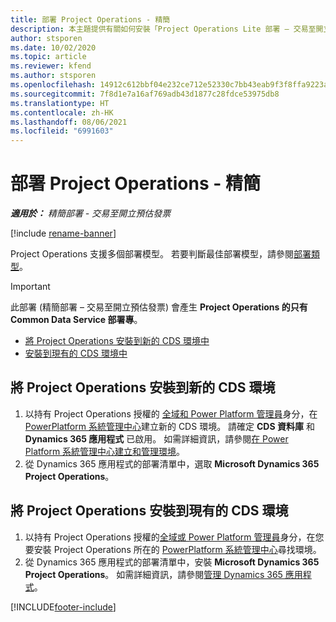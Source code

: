 ```yaml
---
title: 部署 Project Operations - 精簡
description: 本主題提供有關如何安裝「Project Operations Lite 部署 – 交易至開立預估發票」的資訊。
author: stsporen
ms.date: 10/02/2020
ms.topic: article
ms.reviewer: kfend
ms.author: stsporen
ms.openlocfilehash: 14912c612bbf04e232ce712e52330c7bb43eab9f3f8ffa9223a2d2f9ce95eb72
ms.sourcegitcommit: 7f8d1e7a16af769adb43d1877c28fdce53975db8
ms.translationtype: HT
ms.contentlocale: zh-HK
ms.lasthandoff: 08/06/2021
ms.locfileid: "6991603"
---
```

# <a name="deploy-project-operations---lite"></a>部署 Project Operations - 精簡

_**適用於：** 精簡部署 - 交易至開立預估發票_

[!include [rename-banner](~/includes/cc-data-platform-banner.md)]

Project Operations 支援多個部署模型。 若要判斷最佳部署模型，請參閱[部署類型](determine-deployment-type.md)。


> [!IMPORTANT]
> 此部署 (精簡部署 – 交易至開立預估發票) 會產生 **Project Operations 的只有 Common Data Service 部署專**。

- [將 Project Operations 安裝到新的 CDS 環境中](#new)
- [安裝到現有的 CDS 環境中](#existing)



## <a name="install-project-operations-to-a-new-cds-environment"></a><a name="new"></a>將 Project Operations 安裝到新的 CDS 環境

1. 以持有 Project Operations 授權的 [全域和 Power Platform 管理員](/power-platform/admin/global-service-administrators-can-administer-without-license)身分，在 [PowerPlatform 系統管理中心](https://admin.powerplatform.com)建立新的 CDS 環境。 請確定 **CDS 資料庫** 和 **Dynamics 365 應用程式** 已啟用。 如需詳細資訊，請參閱[在 Power Platform 系統管理中心建立和管理環境](/power-platform/admin/create-environment#create-an-environment-in-the-power-platform-admin-center)。
2. 從 Dynamics 365 應用程式的部署清單中，選取 **Microsoft Dynamics 365 Project Operations**。


## <a name="install-project-operations-to-an-existing-cds-environment"></a><a name="existing"></a>將 Project Operations 安裝到現有的 CDS 環境

1. 以持有 Project Operations 授權的[全域或 Power Platform 管理員](/power-platform/admin/global-service-administrators-can-administer-without-license)身分，在您要安裝 Project Operations 所在的 [PowerPlatform 系統管理中心](https://admin.powerplatform.com)尋找環境。
2. 從 Dynamics 365 應用程式的部署清單中，安裝 **Microsoft Dynamics 365 Project Operations**。 如需詳細資訊，請參閱[管理 Dynamics 365 應用程式](/power-platform/admin/manage-apps)。




[!INCLUDE[footer-include](../includes/footer-banner.md)]